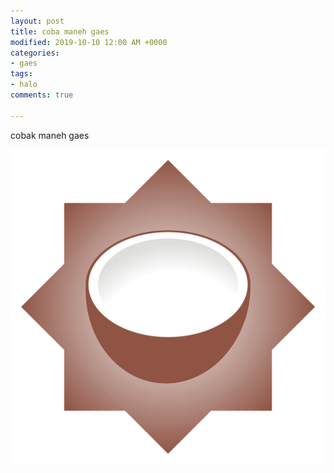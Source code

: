 ```yaml
---
layout: post
title: coba maneh gaes
modified: 2019-10-10 12:00 AM +0000
categories:
- gaes
tags:
- halo
comments: true

---
```

cobak maneh gaes

![](/uploads/narojil-a.jpg)
